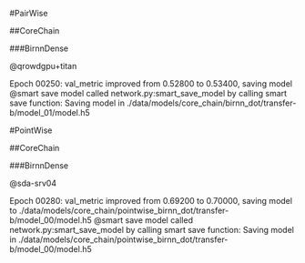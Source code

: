 #PairWise

##CoreChain

###BirnnDense


@qrowdgpu+titan

Epoch 00250: val_metric improved from 0.52800 to 0.53400, saving model
@smart save model called
network.py:smart_save_model by calling smart save function: Saving model in ./data/models/core_chain/birnn_dot/transfer-b/model_01/model.h5


#PointWise

##CoreChain

###BirnnDense


@sda-srv04

Epoch 00280: val_metric improved from 0.69200 to 0.70000, saving model to ./data/models/core_chain/pointwise_birnn_dot/transfer-b/model_00/model.h5
@smart save model called
network.py:smart_save_model by calling smart save function: Saving model in ./data/models/core_chain/pointwise_birnn_dot/transfer-b/model_00/model.h5
